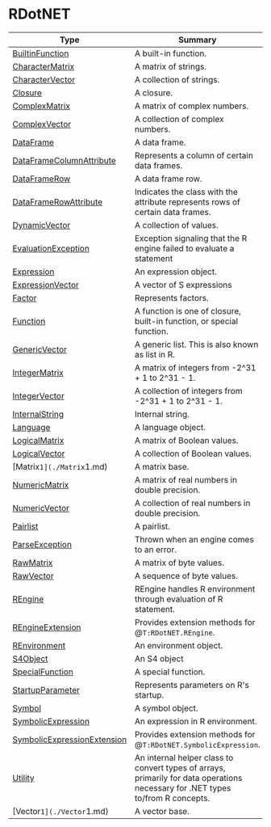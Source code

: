 ﻿
# RDotNET

|Type|Summary|
|----|-------|
|[BuiltinFunction](./BuiltinFunction.md)|A built-in function.|
|[CharacterMatrix](./CharacterMatrix.md)|A matrix of strings.|
|[CharacterVector](./CharacterVector.md)|A collection of strings.|
|[Closure](./Closure.md)|A closure.|
|[ComplexMatrix](./ComplexMatrix.md)|A matrix of complex numbers.|
|[ComplexVector](./ComplexVector.md)|A collection of complex numbers.|
|[DataFrame](./DataFrame.md)|A data frame.|
|[DataFrameColumnAttribute](./DataFrameColumnAttribute.md)|Represents a column of certain data frames.|
|[DataFrameRow](./DataFrameRow.md)|A data frame row.|
|[DataFrameRowAttribute](./DataFrameRowAttribute.md)|Indicates the class with the attribute represents rows of certain data frames.|
|[DynamicVector](./DynamicVector.md)|A collection of values.|
|[EvaluationException](./EvaluationException.md)|Exception signaling that the R engine failed to evaluate a statement|
|[Expression](./Expression.md)|An expression object.|
|[ExpressionVector](./ExpressionVector.md)|A vector of S expressions|
|[Factor](./Factor.md)|Represents factors.|
|[Function](./Function.md)|A function is one of closure, built-in function, or special function.|
|[GenericVector](./GenericVector.md)|A generic list. This is also known as list in R.|
|[IntegerMatrix](./IntegerMatrix.md)|A matrix of integers from -2^31 + 1 to 2^31 - 1.|
|[IntegerVector](./IntegerVector.md)|A collection of integers from -2^31 + 1 to 2^31 - 1.|
|[InternalString](./InternalString.md)|Internal string.|
|[Language](./Language.md)|A language object.|
|[LogicalMatrix](./LogicalMatrix.md)|A matrix of Boolean values.|
|[LogicalVector](./LogicalVector.md)|A collection of Boolean values.|
|[Matrix`1](./Matrix`1.md)|A matrix base.|
|[NumericMatrix](./NumericMatrix.md)|A matrix of real numbers in double precision.|
|[NumericVector](./NumericVector.md)|A collection of real numbers in double precision.|
|[Pairlist](./Pairlist.md)|A pairlist.|
|[ParseException](./ParseException.md)|Thrown when an engine comes to an error.|
|[RawMatrix](./RawMatrix.md)|A matrix of byte values.|
|[RawVector](./RawVector.md)|A sequence of byte values.|
|[REngine](./REngine.md)|REngine handles R environment through evaluation of R statement.|
|[REngineExtension](./REngineExtension.md)|Provides extension methods for @``T:RDotNET.REngine``.|
|[REnvironment](./REnvironment.md)|An environment object.|
|[S4Object](./S4Object.md)|An S4 object|
|[SpecialFunction](./SpecialFunction.md)|A special function.|
|[StartupParameter](./StartupParameter.md)|Represents parameters on R's startup.|
|[Symbol](./Symbol.md)|A symbol object.|
|[SymbolicExpression](./SymbolicExpression.md)|An expression in R environment.|
|[SymbolicExpressionExtension](./SymbolicExpressionExtension.md)|Provides extension methods for @``T:RDotNET.SymbolicExpression``.|
|[Utility](./Utility.md)|An internal helper class to convert types of arrays, primarily for data operations necessary for .NET types to/from R concepts.|
|[Vector`1](./Vector`1.md)|A vector base.|

